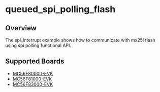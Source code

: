 # queued_spi_polling_flash

## Overview
The spi_interrupt example shows how to communicate with mx25l flash using spi polling functional API.

## Supported Boards
- [MC56F80000-EVK](../../../_boards/mc56f80000evk/driver_examples/queued_spi/polling_flash/example_board_readme.md)
- [MC56F81000-EVK](../../../_boards/mc56f81000evk/driver_examples/queued_spi/polling_flash/example_board_readme.md)
- [MC56F83000-EVK](../../../_boards/mc56f83000evk/driver_examples/queued_spi/polling_flash/example_board_readme.md)
